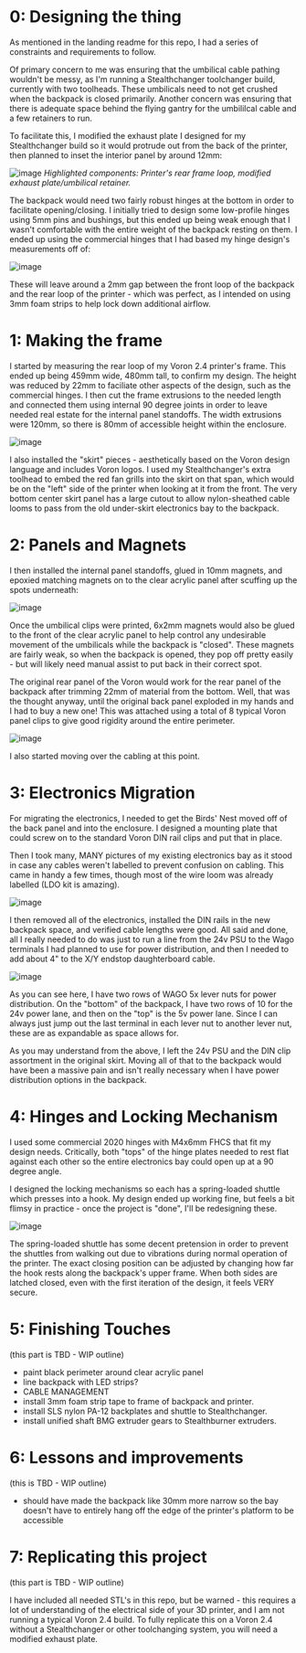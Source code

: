 # 0: Designing the thing

As mentioned in the landing readme for this repo, I had a series of constraints and requirements to follow.

Of primary concern to me was ensuring that the umbilical cable pathing wouldn't be messy, as I'm running a Stealthchanger toolchanger build, currently with two toolheads. These umbilicals need to not get crushed when the backpack is closed primarily. Another concern was ensuring that there is adequate space behind the flying gantry for the umbililcal cable and a few retainers to run.

To facilitate this, I modified the exhaust plate I designed for my Stealthchanger build so it would protrude out from the back of the printer, then planned to inset the interior panel by around 12mm:

![image](https://github.com/user-attachments/assets/5f5387c8-c1e2-49ca-a1bc-f430e72db9a7)
_Highlighted components: Printer's rear frame loop, modified exhaust plate/umbilical retainer._

The backpack would need two fairly robust hinges at the bottom in order to facilitate opening/closing. I initially tried to design some low-profile hinges using 5mm pins and bushings, but this ended up being weak enough that I wasn't comfortable with the entire weight of the backpack resting on them. I ended up using the commercial hinges that I had based my hinge design's measurements off of:

![image](https://github.com/user-attachments/assets/547ede15-5c14-41ac-a647-98cde1bc1765)

These will leave around a 2mm gap between the front loop of the backpack and the rear loop of the printer - which was perfect, as I intended on using 3mm foam strips to help lock down additional airflow.


# 1: Making the frame

I started by measuring the rear loop of my Voron 2.4 printer's frame. This ended up being 459mm wide, 480mm tall, to confirm my design. The height was reduced by 22mm to faciliate other aspects of the design, such as the commercial hinges. I then cut the frame extrusions to the needed length and connected them using internal 90 degree joints in order to leave needed real estate for the internal panel standoffs. The width extrusions were 120mm, so there is 80mm of accessible height within the enclosure.

![image](https://github.com/user-attachments/assets/cb04b324-309f-4d1a-bc5c-6662921f997b)

I also installed the "skirt" pieces - aesthetically based on the Voron design language and includes Voron logos. I used my Stealthchanger's extra toolhead to embed the red fan grills into the skirt on that span, which would be on the "left" side of the printer when looking at it from the front. The very bottom center skirt panel has a large cutout to allow nylon-sheathed cable looms to pass from the old under-skirt electronics bay to the backpack.


# 2: Panels and Magnets

I then installed the internal panel standoffs, glued in 10mm magnets, and epoxied matching magnets on to the clear acrylic panel after scuffing up the spots underneath:

![image](https://github.com/user-attachments/assets/e4172e2e-670c-4fac-aa60-c7db253dd850)

Once the umbilical clips were printed, 6x2mm magnets would also be glued to the front of the clear acrylic panel to help control any undesirable movement of the umbilicals while the backpack is "closed". These magnets are fairly weak, so when the backpack is opened, they pop off pretty easily - but will likely need manual assist to put back in their correct spot.

The original rear panel of the Voron would work for the rear panel of the backpack after trimming 22mm of material from the bottom. Well, that was the thought anyway, until the original back panel exploded in my hands and I had to buy a new one! This was attached using a total of 8 typical Voron panel clips to give good rigidity around the entire perimeter. 

![image](https://github.com/user-attachments/assets/ae6d57fc-a14b-4ba5-b588-de25638a3365)

I also started moving over the cabling at this point.


# 3: Electronics Migration

For migrating the electronics, I needed to get the Birds' Nest moved off of the back panel and into the enclosure. I designed a mounting plate that could screw on to the standard Voron DIN rail clips and put that in place.

Then I took many, MANY pictures of my existing electronics bay as it stood in case any cables weren't labelled to prevent confusion on cabling. This came in handy a few times, though most of the wire loom was already labelled (LDO kit is amazing).

![image](https://github.com/user-attachments/assets/597ca5f1-e66c-4638-b262-3b49772c134b)

I then removed all of the electronics, installed the DIN rails in the new backpack space, and verified cable lengths were good. All said and done, all I really needed to do was just to run a line from the 24v PSU to the Wago terminals I had planned to use for power distribution, and then I needed to add about 4" to the X/Y endstop daughterboard cable.

![image](https://github.com/user-attachments/assets/633384a7-1cc9-4c33-95cf-68ec3103d442)

As you can see here, I have two rows of WAGO 5x lever nuts for power distribution. On the "bottom" of the backpack, I have two rows of 10 for the 24v power lane, and then on the "top" is the 5v power lane. Since I can always just jump out the last terminal in each lever nut to another lever nut, these are as expandable as space allows for.

As you may understand from the above, I left the 24v PSU and the DIN clip assortment in the original skirt. Moving all of that to the backpack would have been a massive pain and isn't really necessary when I have power distribution options in the backpack.


# 4: Hinges and Locking Mechanism

I used some commercial 2020 hinges with M4x6mm FHCS that fit my design needs. Critically, both "tops" of the hinge plates needed to rest flat against each other so the entire electronics bay could open up at a 90 degree angle. 

I designed the locking mechanisms so each has a spring-loaded shuttle which presses into a hook. My design ended up working fine, but feels a bit flimsy in practice - once the project is "done", I'll be redesigning these.

![image](https://github.com/user-attachments/assets/62c3fb7c-7122-4f6b-82f3-81afdaaecd27)

The spring-loaded shuttle has some decent pretension in order to prevent the shuttles from walking out due to vibrations during normal operation of the printer. The exact closing position can be adjusted by changing how far the hook rests along the backpack's upper frame. When both sides are latched closed, even with the first iteration of the design, it feels VERY secure. 



# 5: Finishing Touches

(this part is TBD - WIP outline)

- paint black perimeter around clear acrylic panel
- line backpack with LED strips?
- CABLE MANAGEMENT 
- install 3mm foam strip tape to frame of backpack and printer.
- install SLS nylon PA-12 backplates and shuttle to Stealthchanger.
- install unified shaft BMG extruder gears to Stealthburner extruders.


# 6: Lessons and improvements

(this is TBD - WIP outline)

- should have made the backpack like 30mm more narrow so the bay doesn't have to entirely hang off the edge of the printer's platform to be accessible



# 7: Replicating this project

(this part is TBD - WIP outline)

I have included all needed STL's in this repo, but be warned - this requires a lot of understanding of the electrical side of your 3D printer, and I am not running a typical Voron 2.4 build. To fully replicate this on a Voron 2.4 without a Stealthchanger or other toolchanging system, you will need a modified exhaust plate.
